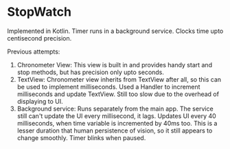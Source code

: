 # StopWatch

Implemented in Kotlin. Timer runs in a background service. Clocks time upto centisecond precision.

Previous attempts:
1. Chronometer View: This view is built in and provides handy start and stop methods, but has precision only upto seconds.
2. TextView: Chronometer view inherits from TextView after all, so this can be used to implement milliseconds. Used a Handler to increment milliseconds and update
TextView. Still too slow due to the overhead of displaying to UI.
3. Background service: Runs separately from the main app. The service still can't update the UI every millisecond, it lags. Updates UI every 40 milliseconds, when
time variable is incremented by 40ms too. This is a lesser duration that human persistence of vision, so it still appears to change smoothly. Timer blinks when paused.
